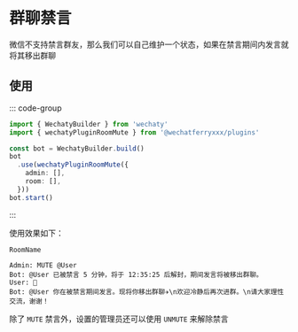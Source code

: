 # 群聊禁言

微信不支持禁言群友，那么我们可以自己维护一个状态，如果在禁言期间内发言就将其移出群聊

## 使用

::: code-group
```ts twoslash [bot.ts]
import { WechatyBuilder } from 'wechaty'
import { wechatyPluginRoomMute } from '@wechatferryxxx/plugins'

const bot = WechatyBuilder.build()
bot
  .use(wechatyPluginRoomMute({
    admin: [],
    room: [],
  }))
bot.start()
```
:::

使用效果如下：

```
RoomName

Admin: MUTE @User
Bot: @User 已被禁言 5 分钟，将于 12:35:25 后解封，期间发言将被移出群聊。
User: 🤡
Bot: @User 你在被禁言期间发言。现将你移出群聊✈️\n欢迎冷静后再次进群。\n请大家理性交流，谢谢！
```

除了 `MUTE` 禁言外，设置的管理员还可以使用 `UNMUTE` 来解除禁言
